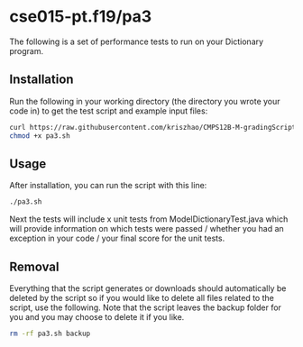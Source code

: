 # cse015-pt.f19/pa3

The following is a set of performance tests to run on your Dictionary program.

## Installation

Run the following in your working directory (the directory you wrote your code
in) to get the test script and example input files:

```bash
curl https://raw.githubusercontent.com/kriszhao/CMPS12B-M-gradingScript/master/pa3/pa3.sh > pa3.sh
chmod +x pa3.sh
```

## Usage

After installation, you can run the script with this line:

```bash
./pa3.sh
```

Next the tests will include x unit tests from ModelDictionaryTest.java which
will provide information on which tests were passed / whether you had an
exception in your code / your final score for the unit tests.

## Removal

Everything that the script generates or downloads should automatically be
deleted by the script so if you would like to delete all files related to the
script, use the following. Note that the script leaves the backup folder for you
and you may choose to delete it if you like.

```bash
rm -rf pa3.sh backup
```

